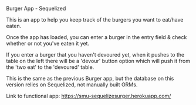 Burger App - Sequelized

This is an app to help you keep track of the burgers you want to eat/have eaten. 

Once the app has loaded, you can enter a burger in the entry field & check whether or not you've eaten it yet. 

If you enter a burger that you haven't devoured yet, when it pushes to the table on the left there will be a 'devour' button option which will push it from the 'two eat' to the 'devoured' table.

This is the same as the previous Burger app, but the database on this version relies on Sequelized, not manually built ORMs.

Link to functional app: https://smu-sequelizesurger.herokuapp.com/